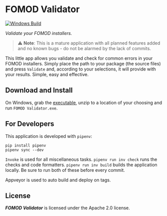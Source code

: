 # FOMOD Validator
[![Windows Build](https://img.shields.io/appveyor/ci/GandaG/fomod-validator/master.svg?style=flat-square&label=Windows%20Build)](https://ci.appveyor.com/project/GandaG/fomod-validator)

*Validate your FOMOD installers.*

> :warning: **Note**: This is a mature application with all planned features added and no known bugs - do not be alarmed by the lack of commits.

This little app allows you validate and check for common errors in your FOMOD installers.
Simply place the path to your package (the source files) and press `Validate` and,
according to your selections, it will provide with your results. Simple, easy and effective.


## Download and Install

On Windows, grab the [executable](https://github.com/GandaG/fomod-validator/releases/latest),
unzip to a location of your choosing and run `FOMOD Validator.exe`.


## For Developers

This application is developed with `pipenv`:

```
pip install pipenv
pipenv sync --dev
```

`Invoke` is used for all miscellaneous tasks.
`pipenv run inv check` runs the checks and code formatters.
`pipenv run inv build` builds the application locally.
Be sure to run both of these before every commit.

Appveyor is used to auto build and deploy on tags.


## License

***FOMOD Validator*** is licensed under the Apache 2.0 license.

